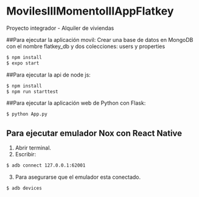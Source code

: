 # MovilesIIIMomentoIIIAppFlatkey
Proyecto integrador - Alquiler de viviendas


##Para ejecutar la aplicación movil:
Crear una base de datos en MongoDB con el nombre flatkey_db y dos colecciones: users y properties

```sh
$ npm install
$ expo start
```

##Para ejecutar la api de node js:

```sh
$ npm install
$ npm run starttest
```

##Para ejecutar la aplicación web de Python con Flask:
```sh
$ python App.py
```

## Para ejecutar emulador Nox con React Native
1. Abrir terminal.
2. Escribir:
```sh
$ adb connect 127.0.0.1:62001
```
3. Para asegurarse que el emulador esta conectado.
```sh
$ adb devices
```
